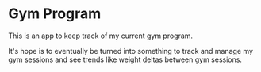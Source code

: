 # Gym Program

This is an app to keep track of my current gym program.

It's hope is to eventually be turned into something to track and manage my gym sessions and see trends like weight deltas between gym sessions.

